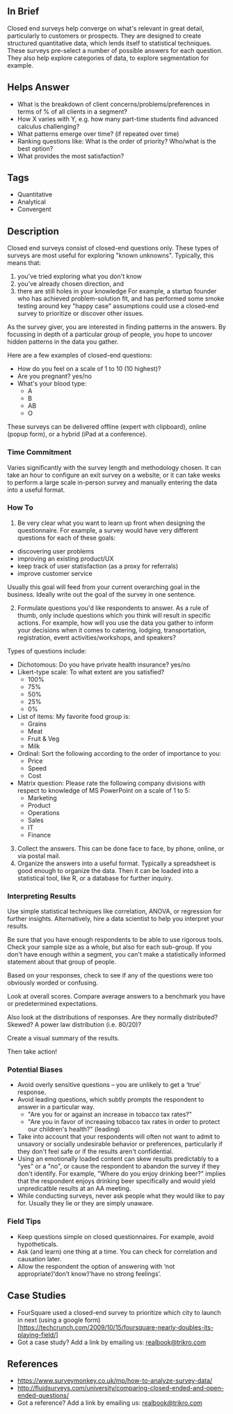 ## In Brief

Closed end surveys help converge on what's relevant in great detail, particularly to customers or prospects. They are designed to create structured quantitative data, which lends itself to statistical techniques. These surveys pre-select a number of possible answers for each question. They also help explore categories of data, to explore segmentation for example. 

## Helps Answer
 * What is the breakdown of client concerns/problems/preferences in terms of % of all clients in a segment?
 * How X varies with Y, e.g. how many part-time students find advanced calculus challenging?
 * What patterns emerge over time? (if repeated over time)
 * Ranking questions like: What is the order of priority? Who/what is the best option?
 * What provides the most satisfaction?

## Tags
 * Quantitative
 * Analytical
 * Convergent

## Description

Closed end surveys consist of closed-end questions only. These types of surveys are most useful for exploring "known unknowns". Typically, this means that:
 1. you've tried exploring what you don't know
 2. you've already chosen direction, and
 3. there are still holes in your knowledge
For example, a startup founder who has achieved problem-solution fit, and has performed some smoke testing around key "happy case" assumptions could use a closed-end survey to prioritize or discover other issues. 

As the survey giver, you are interested in finding patterns in the answers. By focussing in depth of a particular group of people, you hope to uncover hidden patterns in the data you gather.

Here are a few examples of closed-end questions:

 * How do you feel on a scale of 1 to 10 (10 highest)?
 * Are you pregnant? yes/no
 * What's your blood type: 
 	 * A
 	 * B
 	 * AB
 	 * O

These surveys can be delivered offline (expert with clipboard), online (popup form), or a hybrid (iPad at a conference).

### Time Commitment

Varies significantly with the survey length and methodology chosen. It can take an hour to configure an exit survey on a website, or it can take weeks to perform a large scale in-person survey and manually entering the data into a useful format.

### How To

1. Be very clear what you want to learn up front when designing the questionnaire. For example, a survey would have very different questions for each of these goals:
 * discovering user problems 
 * improving an existing product/UX
 * keep track of user statisfaction (as a proxy for referrals)
 * improve customer service

Usually this goal will feed from your current overarching goal in the business. Ideally write out the goal of the survey in one sentence. 

2. Formulate questions you'd like respondents to answer. As a rule of thumb, only include questions which you think will result in specific actions. For example, how will you use the data you gather to inform your decisions when it comes to catering, lodging, transportation, registration, event activities/workshops, and speakers?

Types of questions include:

 * Dichotomous: Do you have private health insurance? yes/no
 * Likert-type scale: To what extent are you satisfied? 
   * 100%
   * 75%
   * 50%
   * 25%
   * 0%
 * List of items: My favorite food group is:
   * Grains
   * Meat
   * Fruit & Veg
   * Milk
 * Ordinal: Sort the following according to the order of importance to you:
   * Price
   * Speed
   * Cost
 * Matrix question: Please rate the following company divisions with respect to knowledge of MS PowerPoint on a scale of 1 to 5:
   * Marketing
   * Product
   * Operations
   * Sales
   * IT
   * Finance
3. Collect the answers. This can be done face to face, by phone, online, or via postal mail. 
4. Organize the answers into a useful format. Typically a spreadsheet is good enough to organize the data. Then it can be loaded into a statistical tool, like R, or a database for further inquiry. 

### Interpreting Results

Use simple statistical techniques like correlation, ANOVA, or regression for further insights. Alternatively, hire a data scientist to help you interpret your results. 

Be sure that you have enough respondents to be able to use rigorous tools. Check your sample size as a whole, but also for each sub-group. If you don't have enough within a segment, you can't make a statistically informed statement about that group of people. 

Based on your responses, check to see if any of the questions were too obviously worded or confusing. 

Look at overall scores. Compare average answers to a benchmark you have or predetermined expectations. 

Also look at the distributions of responses. Are they normally distributed? Skewed? A power law distribution (i.e. 80/20)?

Create a visual summary of the results.

Then take action!

### Potential Biases

* Avoid overly sensitive questions – you are unlikely to get a ‘true’ response.
* Avoid leading questions, which subtly prompts the respondent to answer in a particular way.
  * "Are you for or against an increase in tobacco tax rates?"
  * "Are you in favor of increasing tobacco tax rates in order to protect our children's health?" (leading)
* Take into account that your respondents will often not want to admit to unsavory or socially undesirable behavior or preferences, particularly if they don't feel safe or if the results aren't confidential. 
* Using an emotionally loaded content can skew results predictably to a "yes" or a "no", or cause the respondent to abandon the survey if they don't identify. For example, "Where do you enjoy drinking beer?" implies that the respondent enjoys drinking beer specifically and would yield unpredicatble results at an AA meeting.
* While conducting surveys, never ask people what they would like to pay for. Usually they lie or they are simply unaware. 

### Field Tips

* Keep questions simple on closed questionnaires. For example, avoid hypotheticals.
* Ask (and learn) one thing at a time. You can check for correlation and causation later.
* Allow the respondent the option of answering with ‘not appropriate’/‘don’t know’/‘have no strong feelings’.

## Case Studies
 * FourSquare used a closed-end survey to prioritize which city to launch in next (using a google form)[https://techcrunch.com/2009/10/15/foursquare-nearly-doubles-its-playing-field/]
  * Got a case study? Add a link by emailing us: realbook@trikro.com
 
## References
 * https://www.surveymonkey.co.uk/mp/how-to-analyze-survey-data/
 * http://fluidsurveys.com/university/comparing-closed-ended-and-open-ended-questions/
 * Got a reference? Add a link by emailing us: realbook@trikro.com